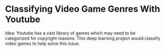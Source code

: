 # Classifying Video Game Genres With Youtube
Idea: Youtube has a vast library of games which may need to be categorized for copyright reasons. This deep learning project would classify video games to help solve this issue. 
